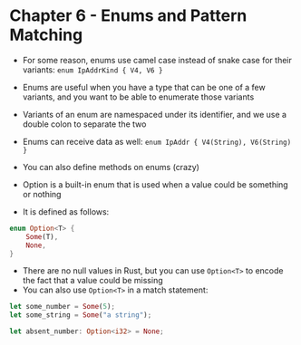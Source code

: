 # Chapter 6 - Enums and Pattern Matching

- For some reason, enums use camel case instead of snake case for their variants: `enum IpAddrKind { V4, V6 }`
- Enums are useful when you have a type that can be one of a few variants, and you want to be able to enumerate those variants
- Variants of an enum are namespaced under its identifier, and we use a double colon to separate the two
- Enums can receive data as well: `enum IpAddr { V4(String), V6(String) }`
- You can also define methods on enums (crazy)

- Option is a built-in enum that is used when a value could be something or nothing
- It is defined as follows:

```rust
enum Option<T> {
    Some(T),
    None,
}
```

- There are no null values in Rust, but you can use `Option<T>` to encode the fact that a value could be missing
- You can also use `Option<T>` in a match statement:

```rust
let some_number = Some(5);
let some_string = Some("a string");

let absent_number: Option<i32> = None;
```

